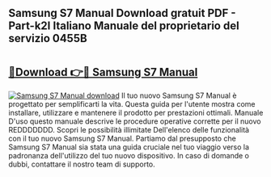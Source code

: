 ## Samsung S7 Manual Download gratuit PDF - Part-k2I Italiano Manuale del proprietario del servizio 0455B

# <h2><a href="http://dfesqu.blite.top/?on=Samsung+S7+Manual">🔗Download 👉🔴 Samsung S7 Manual</a></h2>

[![Samsung S7 Manual download](https://i.imgur.com/lujVjoI.png)](http://dfesqu.blite.top/?on=Samsung+S7+Manual)
Il tuo nuovo Samsung S7 Manual è progettato per semplificarti la vita. Questa guida per l'utente mostra come installare, utilizzare e mantenere il prodotto per prestazioni ottimali. Manuale D'uso questo manuale descrive le procedure operative corrette per il nuovo REDDDDDDD. Scopri le possibilità illimitate Dell'elenco delle funzionalità con il tuo nuovo Samsung S7 Manual. Partiamo dal presupposto che Samsung S7 Manual sia stata una guida cruciale nel tuo viaggio verso la padronanza dell'utilizzo del tuo nuovo dispositivo. In caso di domande o dubbi, contattare il nostro team di supporto.

